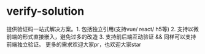 # verify-solution
提供验证码一站式解决方案。1. 包括独立引用(支持vue/ react/ h5等) 2. 支持以微前端的形式直接嵌入，避免过多的改造 3. 支持前后端互动验证 &amp;&amp; 同样可以支持前端独立验证。  更多的需求欢迎大家pr，也欢迎大家star

